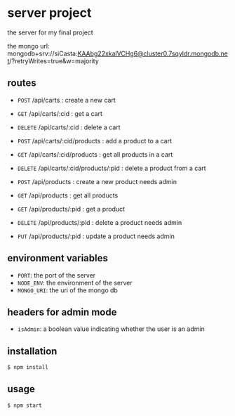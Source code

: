 # server project

the server for my final project

the mongo url: mongodb+srv://siCasta:KAAbg22xkalVCHg6@cluster0.7sqyldr.mongodb.net/?retryWrites=true&w=majority

## routes

- `POST` /api/carts : create a new cart
- `GET` /api/carts/:cid : get a cart
- `DELETE` /api/carts/:cid : delete a cart
- `POST` /api/carts/:cid/products : add a product to a cart
- `GET` /api/carts/:cid/products : get all products in a cart
- `DELETE` /api/carts/:cid/products/:pid : delete a product from a cart

- `POST` /api/products : create a new product needs admin
- `GET` /api/products : get all products
- `GET` /api/products/:pid : get a product
- `DELETE` /api/products/:pid : delete a product needs admin
- `PUT` /api/products/:pid : update a product needs admin

## environment variables

- `PORT`: the port of the server
- `NODE_ENV`: the environment of the server
- `MONGO_URI`: the uri of the mongo db

## headers for admin mode

- `isAdmin`: a boolean value indicating whether the user is an admin

## installation

```bash
$ npm install
```

## usage

```bash
$ npm start
```